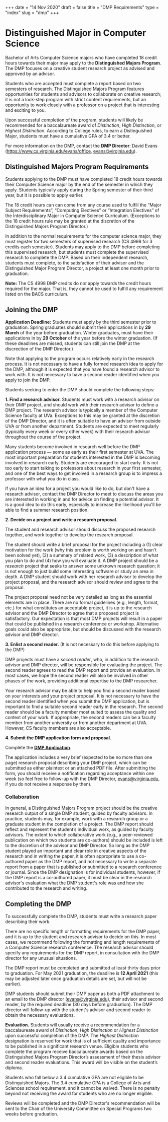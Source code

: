 +++
date = "14 Nov 2020"
draft = false
title = "DMP Requirements"
type = "index"
slug = "dmp"
+++

# Distinguished Major in Computer Science

Bachelor of Arts Computer Science majors who have completed 18 credit
hours towards their major may apply to the **Distinguished Majors
Program**. The DMP focuses on a creative student research project as
advised and approved by an advisor.

Students who are accepted must complete a report based on two
semesters of research. The Distinguished Majors Program features
opportunities for students and advisors to collaborate on creative
research; it is not a lock-step program with strict content
requirements, but an opportunity to work closely with a professor on a
project that is interesting and exciting to you.

Upon successful completion of the program, students will likely be
recommended for a baccalaureate award of _Distinction_, _High
Distinction_, or _Highest Distinction_. According to College rules, to
earn a Distinguished Major, students must have a cumulative GPA of 3.4
or better.

For more information on the DMP, contact the **DMP Director**:
David Evans (<a href="https://www.cs.virginia.edu/evans/office">https://www.cs.virginia.edu/evans/office</a>, <a
href="mailto:evans@virginia.edu">evans@virginia.edu</a>).

## Distinguished Majors Program Requirements

Students applying to the DMP must have completed 18 credit hours
towards their Computer Science major by the end of the semester in
which they apply. Students typically apply during the Spring semester
of their third year, but it is possible to apply earlier.

The 18 credit hours can can come from any course used to fulfill the
“Major Subject Requirements”, “Computing Electives” or “Integration
Electives” of the Interdisciplinary Major in Computer Science
Curriculum. (Exceptions to the 18 credit hours rule may be granted at
the discretion of the Distinguished Majors Program Director.)

In addition to the normal requirements for the computer science major,
they must register for two semesters of supervised research (CS 4998
for 3 credits each semester). Students may apply to the DMP before
completing this supervised research, but students must complete the
supervised research to complete the DMP. Based on their independent
research, students must complete, to the satisfaction of their advisor
and the Distinguished Major Program Director, a project at least one
month prior to graduation.

**Note:** The CS 4998 DMP credits do <em>not</em> apply towards the credit hours
required for the major. That is, they cannot be used to fulfill any
requirement listed on the BACS curriculum.

## Joining the DMP

**Application Deadline:** Students must apply by the third semester
prior to graduation. Spring graduates should submit their applications
in by **29 March** of the year before graduation. Winter graduates,
must have their applications in by **29 October** of the year before
the winter graduation. (If these deadlines are missed, students can
still join the DMP at the discrection of the DMP Director.)

Note that applying to the program occurs relatively early in the
research process. It is not necessary to have a fully formed research
idea to apply for the DMP, although it is expected that you have found
a research advisor to work with. It is not necessary to have a second
reader identified when you apply to join the DMP.

Students seeking to enter the DMP should complete the following steps:

**1. Find a research advisor.** Students must
work with a research advisor on their DMP project, and should work
with their research advisor to define a DMP project. The research
advisor is typically a member of the Computer Science faculty at
UVa. Exceptions to this may be granted at the discretion of the DMP
Director, and it is often suitable to have an advisor from outside UVA
or from another department. Students are expected to meet regularly
(typically every week or every other week) with their research advisor
throughout the course of the project.

Many students become involved in research well before the DMP
application process — some as early as their first semester at
UVA. The most important preparation for students interested in the DMP
is becoming involved in research early. Students are encouraged to
start early. It is not too early to start talking to professors about
research in your first semester, and one of the best ways to get
involved in a research group is to impress a professor with what you
do in class.

If you have an idea for a project you would like to do, but don't have
a research advisor, contact the DMP Director to meet to discuss the
areas you are interested in working in and for advice on finding a
potential advisor. It is a good idea to do this early, especially to
increase the likelihood you'll be able to find a summer research
position.

**2. Decide on a project and write a research proposal.**

The student and research advisor should discuss the proposed research
together, and work together to develop the research proposal.

The student should write a brief proposal for the project including a
(1) clear motivation for the work (why this problem is worth working
on and hasn't been solved yet), (2) a summary of related work, (3) a
description of what you plan to do and (4) how you will evaluate it. A
DMP project should be a <em>research</em> project that seeks to answer
some unknown research question; it is not enough to just build some
interesting software or study an area in depth. A DMP student should
work with her research advisor to develop the project proposal, and
the research advisor should review and agree to the proposal.

The project proposal need not be very detailed as long as the
essential elements are in place. There are no formal guidelines (e.g.,
length, format, etc.) for what constitutes an acceptable project, it
is up to the research advisor and the DMP Director to agree that a
proposed project is satisfactory. Our expectation is that most DMP
projects will result in a paper that could be published in a research
conference or workshop. Alternative goals could also be appropriate,
but should be discussed with the research advisor and DMP
director.

**3. Enlist a second reader.** (It is not necessary to do this before applying to the DMP)

DMP projects must have a _second reader_, who, in addition to the
research advisor and DMP director, will be responsible for evaluating
the project. The second reader agrees to read the DMP report and
provide an evaluation. In most cases, we hope the second reader will
also be involved in other phases of the work, providing additional
expertise to the DMP researcher.

Your research advisor may be able to help you find a second reader
based on your interests and your project proposal. It is not necessary
to have the second reader identified when you submit the DMP
application, but is important to find a suitable second reader early
in the research. The second reader should be a faculty member most
suited to assess the quality and context of your work. If appropriate,
the second readers can be a faculty member from another university or
from another department at UVA. However, CS faculty members are also
acceptable.

**4. Submit the DMP application form and proposal.**

Complete the <a href="https://docs.google.com/forms/d/e/1FAIpQLScjgTH1zWKb0B5yx2RizDS3A7SYwUKn5dFMDjOmsTVyfizAhQ/viewform?usp=sf_link"><b>DMP Application</b></a>.

The application includes a very brief (expected to be no more than one
page) research proposal describing your DMP project, which can be
submitted as either plaintext or an attached PDF file. After
submitting the form, you should receive a notification regarding
acceptance within one week (so feel free to follow-up with the DMP
Director, <a href="mailto:evans@virginia.edu">evans@virginia.edu</a>,
if you do not receive a response by then).

### Collaboration

In general, a Distinguished Majors Program project should be the
creative research output of a single DMP student, guided by faculty
advisors. In practice, students may, for example, work with a research
group or a graduate student in the completion of a project. The DMP
report should reflect and represent the student’s individual work, as
guided by faculty advisors. The extent to which collaborative work
(e.g., a peer-reviewed publication on which two students are
co-authors) should be included is left to the discretion of the
advisor and DMP Director. So long as the DMP student played an
important and clear role in creative aspects of the research and in
writing the paper, it is often appropriate to use a co-authored paper
as the DMP report, and not necessary to write a separate report from a
paper that is published or submitted to a research conference or
journal. Since the DMP designation is for individual students,
however, if the DMP report is a co-authored paper, it must be clear in
the research advisor's evaluation what the DMP student's role was and
how she contributed to the research and writing.

## Completing the DMP

To successfully complete the DMP, students must write a research paper
describing their work.

There are no specific length or formatting requirements for the DMP
paper, and it is up to the student and research advisor to decide on
this. In most cases, we recommend following the formatting and length
requirements of a Computer Science research conference. The research
advisor should specify any requirements for the DMP report, in
consultation with the DMP director for any unusual situations.

The DMP report must be completed and submitted at least thirty days
prior to graduation. For May 2021 graduation, the deadline is **12
April 2021** (this may be adjusted later once graduation details are
set, but will not be earlier).

DMP students should submit their DMP paper as both a PDF attachment to
an email to the DMP director (<a
href="mailto:evans@virginia.edu">evans@virginia.edu</a>), their
advisor and second reader, by the required deadline (30 days before
graduation). The DMP director will follow-up with the student's
advisor and second reader to obtain the necessary evaluations.

**Evaluation.** Students will usually receive a
recommendation for a baccalaureate award of <em>Distinction</em>,
<em>High Distinction</em> or <em>Highest Distinction</em> upon
successful completion of the DMP. The <em>Highest Distinction</em>
designation is reserved for work that is of sufficient quality and
importance to be published in a significant research venue. Eligible
students who complete the program receive baccalaureate awards based
on the Distinguished Majors Program Director’s assessment of their
thesis advisor and second reader evaluations. This award will be
visible on the student’s diploma.

Students who fall below a 3.4 cumulative GPA are not eligible to be
Distinguished Majors. The 3.4 cumulative GPA is a College of Arts and
Sciences school requirement, and it cannot be waived. There is no
penalty beyond not receiving the award for students who are no longer
eligible.

Reviews will be completed and the DMP Director's recommendation will
be sent to the Chair of the University Committee on Special Programs
two weeks before graduation.

			
